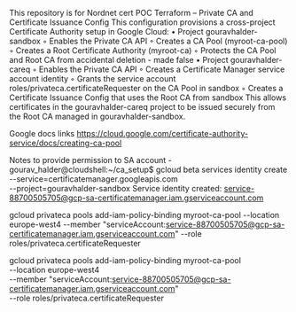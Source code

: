 This repository is for Nordnet cert POC
Terraform –    Private CA and Certificate Issuance Config
This configuration provisions a cross-project Certificate Authority setup in Google Cloud:
	•	Project gouravhalder-sandbox
	◦	Enables the Private CA API
	◦	Creates a CA Pool (myroot-ca-pool)
	◦	Creates a Root Certificate Authority (myroot-ca)
	◦	Protects the CA Pool and Root CA from accidental deletion - made false
	•	Project gouravhalder-careq
	◦	Enables the Private CA API
	◦	Creates a Certificate Manager service account identity
	◦	Grants the service account roles/privateca.certificateRequester on the CA Pool in sandbox
	◦	Creates a Certificate Issuance Config that uses the Root CA from sandbox
This allows certificates in the gouravhalder-careq project to be issued securely from the Root CA managed in gouravhalder-sandbox. 


Google docs links
https://cloud.google.com/certificate-authority-service/docs/creating-ca-pool

Notes to provide permission to SA account - 
gourav_halder@cloudshell:~/ca_setup$ gcloud beta services identity create --service=certificatemanager.googleapis.com \
    --project=gouravhalder-sandbox
Service identity created: service-88700505705@gcp-sa-certificatemanager.iam.gserviceaccount.com

gcloud privateca pools add-iam-policy-binding myroot-ca-pool     --location europe-west4     --member "serviceAccount:service-88700505705@gcp-sa-certificatemanager.iam.gserviceaccount.com"     --role roles/privateca.certificateRequester

gcloud privateca pools add-iam-policy-binding myroot-ca-pool \
    --location europe-west4 \
    --member "serviceAccount:service-88700505705@gcp-sa-certificatemanager.iam.gserviceaccount.com" \
    --role roles/privateca.certificateRequester
